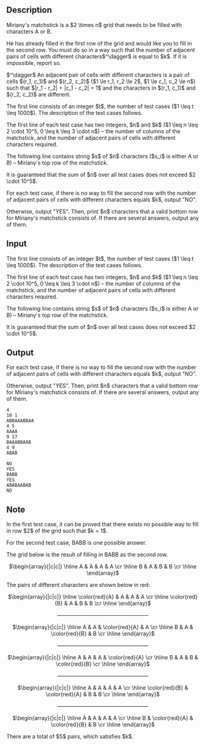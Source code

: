 ## Description

<div><p>Miriany's matchstick is a $2 \times n$ grid that needs to be filled with characters <span class="tex-font-style-tt">A</span> or <span class="tex-font-style-tt">B</span>. </p><p>He has already filled in the first row of the grid and would like you to fill in the second row. You must do so in a way such that the number of <span class="tex-font-style-it">adjacent pairs of cells with different characters</span>$^\dagger$ is equal to $k$. If it is impossible, report so.</p><p>$^\dagger$ An <span class="tex-font-style-it">adjacent pair of cells with different characters</span> is a pair of cells $(r_1, c_1)$ and $(r_2, c_2)$ ($1 \le r_1, r_2 \le 2$, $1 \le c_1, c_2 \le n$) such that $|r_1 - r_2| + |c_1 - c_2| = 1$ and the characters in $(r_1, c_1)$ and $(r_2, c_2)$ are different.</p></div><div class="input-specification"><p>The first line consists of an integer $t$, the number of test cases ($1 \leq t \leq 1000$). The description of the test cases follows.</p><p>The first line of each test case has two integers, $n$ and $k$ ($1 \leq n \leq 2 \cdot 10^5, 0 \leq k \leq 3 \cdot n$)&nbsp;– the number of columns of the matchstick, and the number of adjacent pairs of cells with different characters required.</p><p>The following line contains string $s$ of $n$ characters ($s_i$ is either <span class="tex-font-style-it">A</span> or <span class="tex-font-style-it">B</span>)&nbsp;– Miriany's top row of the matchstick.</p><p>It is guaranteed that the sum of $n$ over all test cases does not exceed $2 \cdot 10^5$.</p></div><div class="output-specification"><p>For each test case, if there is no way to fill the second row with the number of adjacent pairs of cells with different characters equals $k$, output "<span class="tex-font-style-tt">NO</span>". </p><p>Otherwise, output "<span class="tex-font-style-tt">YES</span>". Then, print $n$ characters that a valid bottom row for Miriany's matchstick consists of. If there are several answers, output any of them.</p></div>

## Input

<p>The first line consists of an integer $t$, the number of test cases ($1 \leq t \leq 1000$). The description of the test cases follows.</p><p>The first line of each test case has two integers, $n$ and $k$ ($1 \leq n \leq 2 \cdot 10^5, 0 \leq k \leq 3 \cdot n$)&nbsp;– the number of columns of the matchstick, and the number of adjacent pairs of cells with different characters required.</p><p>The following line contains string $s$ of $n$ characters ($s_i$ is either <span class="tex-font-style-it">A</span> or <span class="tex-font-style-it">B</span>)&nbsp;– Miriany's top row of the matchstick.</p><p>It is guaranteed that the sum of $n$ over all test cases does not exceed $2 \cdot 10^5$.</p>

## Output

<p>For each test case, if there is no way to fill the second row with the number of adjacent pairs of cells with different characters equals $k$, output "<span class="tex-font-style-tt">NO</span>". </p><p>Otherwise, output "<span class="tex-font-style-tt">YES</span>". Then, print $n$ characters that a valid bottom row for Miriany's matchstick consists of. If there are several answers, output any of them.</p>





```input1|2,3,6,7
4
10 1
ABBAAABBAA
4 5
AAAA
9 17
BAAABBAAB
4 9
ABAB
```




```output1
NO
YES
BABB
YES
ABABAABAB
NO
```



## Note

<p>In the first test case, it can be proved that there exists no possible way to fill in row $2$ of the grid such that $k = 1$. </p><p>For the second test case, <span class="tex-font-style-tt">BABB</span> is one possible answer.</p><p>The grid below is the result of filling in <span class="tex-font-style-tt">BABB</span> as the second row.</p><center> $\begin{array}{|c|c|} \hline A &amp; A &amp; A &amp; A \cr \hline B &amp; A &amp; B &amp; B \cr \hline \end{array}$ </center><p>The pairs of different characters are shown below in red:</p><center> $\begin{array}{|c|c|} \hline \color{red}{A} &amp; A &amp; A &amp; A \cr \hline \color{red}{B} &amp; A &amp; B &amp; B \cr \hline \end{array}$<p><span class="tex-font-style-tt">—————————————————</span></p><p>$\begin{array}{|c|c|} \hline A &amp; A &amp; \color{red}{A} &amp; A \cr \hline B &amp; A &amp; \color{red}{B} &amp; B \cr \hline \end{array}$</p><p><span class="tex-font-style-tt">—————————————————</span></p><p>$\begin{array}{|c|c|} \hline A &amp; A &amp; A &amp; \color{red}{A} \cr \hline B &amp; A &amp; B &amp; \color{red}{B} \cr \hline \end{array}$</p><p><span class="tex-font-style-tt">—————————————————</span></p><p>$\begin{array}{|c|c|} \hline A &amp; A &amp; A &amp; A \cr \hline \color{red}{B} &amp; \color{red}{A} &amp; B &amp; B \cr \hline \end{array}$</p><p><span class="tex-font-style-tt">—————————————————</span></p><p>$\begin{array}{|c|c|} \hline A &amp; A &amp; A &amp; A \cr \hline B &amp; \color{red}{A} &amp; \color{red}{B} &amp; B \cr \hline \end{array}$</p></center><p>There are a total of $5$ pairs, which satisfies $k$.</p>
